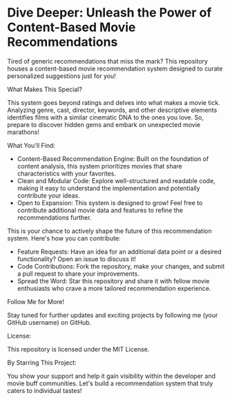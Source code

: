 # Dive Deeper: Unleash the Power of Content-Based Movie Recommendations
Tired of generic recommendations that miss the mark? This repository houses a content-based movie recommendation system designed to curate personalized suggestions just for you!

What Makes This Special?

This system goes beyond ratings and delves into what makes a movie tick. Analyzing genre, cast, director, keywords, and other descriptive elements identifies films with a similar cinematic DNA to the ones you love. So, prepare to discover hidden gems and embark on unexpected movie marathons!

What You'll Find:

- Content-Based Recommendation Engine: Built on the foundation of content analysis, this system prioritizes movies that share characteristics with your favorites.
- Clean and Modular Code: Explore well-structured and readable code, making it easy to understand the implementation and potentially contribute your ideas.
- Open to Expansion: This system is designed to grow! Feel free to contribute additional movie data and features to refine the recommendations further.

This is your chance to actively shape the future of this recommendation system. Here's how you can contribute:

- Feature Requests: Have an idea for an additional data point or a desired functionality? Open an issue to discuss it!
- Code Contributions: Fork the repository, make your changes, and submit a pull request to share your improvements.
- Spread the Word: Star this repository and share it with fellow movie enthusiasts who crave a more tailored recommendation experience.

Follow Me for More!

Stay tuned for further updates and exciting projects by following me (your GitHub username) on GitHub.

License:

This repository is licensed under the MIT License.

By Starring This Project:

You show your support and help it gain visibility within the developer and movie buff communities. Let's build a recommendation system that truly caters to individual tastes!

